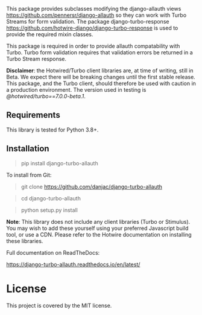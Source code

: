 This package provides subclasses modifying the django-allauth views https://github.com/pennersr/django-allauth so they can work with Turbo Streams for form validation. The package django-turbo-response https://github.com/hotwire-django/django-turbo-response is used to provide the required mixin classes.

This package is required in order to provide allauth compatability with Turbo. Turbo form validation requires that validation errors be returned in a Turbo Stream response.

**Disclaimer**: the Hotwired/Turbo client libraries are, at time of writing, still in Beta. We expect there will be breaking changes until the first stable release. This package, and the Turbo client, should therefore be used with caution in a production environment. The version used in testing is *@hotwired/turbo==7.0.0-beta.1*.

## Requirements

This library is tested for Python 3.8+.

## Installation

> pip install django-turbo-allauth

To install from Git:

> git clone https://github.com/danjac/django-turbo-allauth

> cd django-turbo-allauth

> python setup.py install

**Note**: This library does not include any client libraries (Turbo or Stimulus). You may wish to add these yourself using your preferred Javascript build tool, or use a CDN. Please refer to the Hotwire documentation on installing these libraries.

Full documentation on ReadTheDocs:

https://django-turbo-allauth.readthedocs.io/en/latest/


# License

This project is covered by the MIT license.



